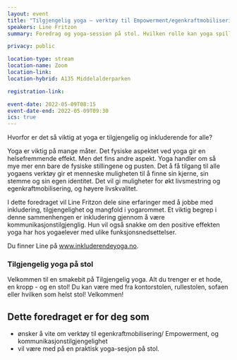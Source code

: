 ```yaml
---
layout: event
title: "Tilgjengelig yoga – verktøy til Empowerment/​egenkraftmobilisering"
speakers: Line Fritzon
summary: Foredrag og yoga-session på stol. Hvilken rolle kan yoga spille for inkludering?

privacy: public

location-type: stream
location-name: Zoom
location-link:  
location-hybrid: A135 Middelalderparken

registration-link:

event-date: 2022-05-09T08:15
event-date-end: 2022-05-09T09:30
ics: true
---
```

Hvorfor er det så viktig at yoga er tilgjengelig og inkluderende for alle?

Yoga er viktig på mange måter. Det fysiske aspektet ved yoga gir en helsefremmende effekt. Men det fins andre aspekt. Yoga handler om så mye mer enn bare de fysiske stillingene og pusten. Det å få tilgang til alle yogaens verktøy gir et menneske muligheten til å finne sin kjerne, sin stemme og sin egen identitet. Det vil gi muligheter for økt livsmestring og egenkraftmobilisering, og høyere livskvalitet.

I dette foredraget vil Line Fritzon dele sine erfaringer med å jobbe med inkludering, tilgjengelighet og mangfold i yogarommet. Et viktig begrep i denne sammenhengen er inkludering gjennom å være kommunikasjonstilgjenglig. Hun vil også snakke om den positive effekten yoga har hos yogaelever med ulike funksjonsnedsettelser. 

Du finner Line på www.inkluderendeyoga.no. 

### Tilgjengelig yoga på stol 
Velkommen til en smakebit på Tilgjengelig yoga. Alt du trenger er et hode, en kropp - og en stol! Du kan være med fra kontorstolen, rullestolen, sofaen eller hvilken som helst stol! Velkommen!

## Dette foredraget er for deg som
- ønsker å vite om verktøy til egenkraftmobilisering/ Empowerment, og kommunikasjonstilgjengelighet
- vil være med på en praktisk yoga-sesjon på stol.
